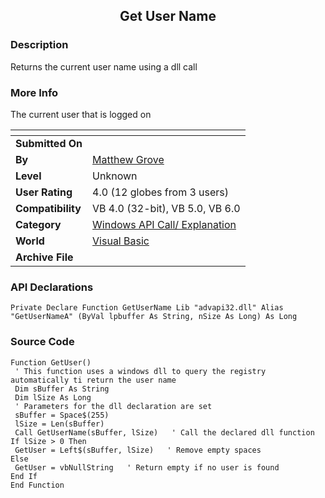 ﻿<div align="center">

## Get User Name


</div>

### Description

Returns the current user name using a dll call
 
### More Info
 
The current user that is logged on


<span>             |<span>
---                |---
**Submitted On**   |
**By**             |[Matthew Grove](https://github.com/Planet-Source-Code/PSCIndex/blob/master/ByAuthor/matthew-grove.md)
**Level**          |Unknown
**User Rating**    |4.0 (12 globes from 3 users)
**Compatibility**  |VB 4\.0 \(32\-bit\), VB 5\.0, VB 6\.0
**Category**       |[Windows API Call/ Explanation](https://github.com/Planet-Source-Code/PSCIndex/blob/master/ByCategory/windows-api-call-explanation__1-39.md)
**World**          |[Visual Basic](https://github.com/Planet-Source-Code/PSCIndex/blob/master/ByWorld/visual-basic.md)
**Archive File**   |[](https://github.com/Planet-Source-Code/matthew-grove-get-user-name__1-891/archive/master.zip)

### API Declarations

```
Private Declare Function GetUserName Lib "advapi32.dll" Alias "GetUserNameA" (ByVal lpbuffer As String, nSize As Long) As Long
```


### Source Code

```
Function GetUser()
 ' This function uses a windows dll to query the registry automatically ti return the user name
 Dim sBuffer As String
 Dim lSize As Long
 ' Parameters for the dll declaration are set
 sBuffer = Space$(255)
 lSize = Len(sBuffer)
 Call GetUserName(sBuffer, lSize)   ' Call the declared dll function
If lSize > 0 Then
 GetUser = Left$(sBuffer, lSize)   ' Remove empty spaces
Else
 GetUser = vbNullString   ' Return empty if no user is found
End If
End Function
```

